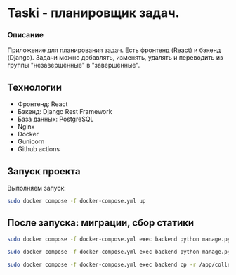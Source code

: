 # Taski - планировщик задач.

### Описание
Приложение для планирования задач. Есть фронтенд (React)
и бэкенд (Django). Задачи можно добавлять, изменять, удалять
и переводить из группы "незавершённые" в "завершённые".

## Технологии

- Фронтенд: React
- Бэкенд: Django Rest Framework
- База данных: PostgreSQL
- Nginx
- Docker
- Gunicorn
- Github actions

## Запуск проекта

Выполняем запуск:

```bash
sudo docker compose -f docker-compose.yml up
```

## После запуска: миграции, сбор статики



```bash
sudo docker compose -f docker-compose.yml exec backend python manage.py migrate

sudo docker compose -f docker-compose.yml exec backend python manage.py collectstatic

sudo docker compose -f docker-compose.yml exec backend cp -r /app/collected_static/. /backend_static/static/
```
